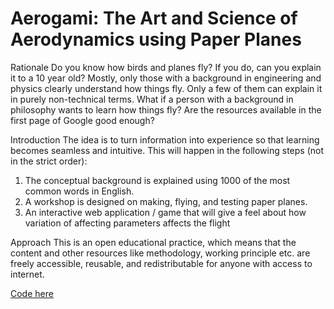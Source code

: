 # Aerogami: The Art and Science of Aerodynamics using Paper Planes
Rationale 
Do you know how birds and planes fly? If you do, can you explain it to a 10 year old? Mostly, only those with a background in engineering and physics clearly understand how things fly. Only a few of them can explain it in purely non-technical terms. What if a person with a background in philosophy wants to learn how things fly? Are the resources available in the first page of Google good enough? 

Introduction
The idea is to turn information into experience so that learning becomes seamless and intuitive. This will happen in the following steps (not in the strict order):
1.	The conceptual background is explained using 1000 of the most common words in English. 
2.	A workshop is designed on making, flying, and testing paper planes.
3.	An interactive web application / game that will give a feel about how variation of affecting parameters affects the flight

Approach
This is an open educational practice, which means that the content and other resources like methodology, working principle etc. are freely accessible, reusable, and redistributable for anyone with access to internet. 

<a href ="http://nbviewer.jupyter.org/github/kshitizkhanal7/Aerogami/blob/master/Aerogami101.01.ipynb?flush_cache=true">Code here</a>



